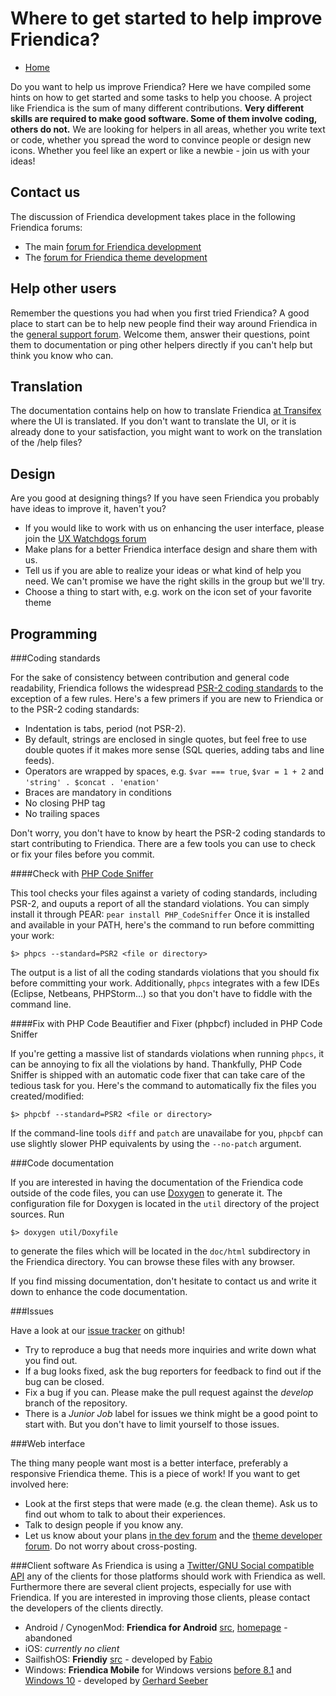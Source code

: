 Where to get started to help improve Friendica?
===============================================

* [Home](help)

Do you want to help us improve Friendica?
Here we have compiled some hints on how to get started and some tasks to help you choose.
A project like Friendica is the sum of many different contributions.
**Very different skills are required to make good software.
Some of them involve coding, others do not.**
We are looking for helpers in all areas, whether you write text or code, whether you spread the word to convince people or design new icons.
Whether you feel like an expert or like a newbie - join us with your ideas!

Contact us
---

The discussion of Friendica development takes place in the following Friendica forums:

* The main [forum for Friendica development](https://helpers.pyxis.uberspace.de/profile/developers)
* The [forum for Friendica theme development](https://friendica.eu/profile/ftdevs)

Help other users
---

Remember the questions you had when you first tried Friendica?
A good place to start can be to help new people find their way around Friendica in the [general support forum](https://helpers.pyxis.uberspace.de/profile/helpers).
Welcome them, answer their questions, point them to documentation or ping other helpers directly if you can't help but think you know who can.

Translation
---

The documentation contains help on how to translate Friendica [at Transifex](/help/translations) where the UI is translated.
If you don't want to translate the UI, or it is already done to your satisfaction, you might want to work on the translation of the /help files?

Design
---

Are you good at designing things?
If you have seen Friendica you probably have ideas to improve it, haven't you?

* If you would like to work with us on enhancing the user interface, please join the [UX Watchdogs forum](https://fc.oscp.info/profile/ux-watchdogs)
* Make plans for a better Friendica interface design and share them with us.
* Tell us if you are able to realize your ideas or what kind of help you need.
We can't promise we have the right skills in the group but we'll try.
* Choose a thing to start with, e.g. work on the icon set of your favorite theme

Programming
---

###Coding standards

For the sake of consistency between contribution and general code readability, Friendica follows the widespread [PSR-2 coding standards](http://www.php-fig.org/psr/psr-2/) to the exception of a few rules.
Here's a few primers if you are new to Friendica or to the PSR-2 coding standards:
 * Indentation is tabs, period (not PSR-2).
 * By default, strings are enclosed in single quotes, but feel free to use double quotes if it makes more sense (SQL queries, adding tabs and line feeds).
 * Operators are wrapped by spaces, e.g. `$var === true`, `$var = 1 + 2` and `'string' . $concat . 'enation'`
 * Braces are mandatory in conditions
 * No closing PHP tag
 * No trailing spaces

Don't worry, you don't have to know by heart the PSR-2 coding standards to start contributing to Friendica.
There are a few tools you can use to check or fix your files before you commit.

####Check with [PHP Code Sniffer](https://github.com/squizlabs/PHP_CodeSniffer)

This tool checks your files against a variety of coding standards, including PSR-2, and ouputs a report of all the standard violations.
You can simply install it through PEAR: `pear install PHP_CodeSniffer`
Once it is installed and available in your PATH, here's the command to run before committing your work:

	$> phpcs --standard=PSR2 <file or directory>

The output is a list of all the coding standards violations that you should fix before committing your work.
Additionally, `phpcs` integrates with a few IDEs (Eclipse, Netbeans, PHPStorm...) so that you don't have to fiddle with the command line.

####Fix with PHP Code Beautifier and Fixer (phpbcf) included in PHP Code Sniffer

If you're getting a massive list of standards violations when running `phpcs`, it can be annoying to fix all the violations by hand.
Thankfully, PHP Code Sniffer is shipped with an automatic code fixer that can take care of the tedious task for you.
Here's the command to automatically fix the files you created/modified:

	$> phpcbf --standard=PSR2 <file or directory>

If the command-line tools `diff` and `patch` are unavailabe for you, `phpcbf` can use slightly slower PHP equivalents by using the `--no-patch` argument.

###Code documentation

If you are interested in having the documentation of the Friendica code outside of the code files, you can use [Doxygen](http://doxygen.org) to generate it.
The configuration file for Doxygen is located in the `util` directory of the project sources.
Run

    $> doxygen util/Doxyfile

to generate the files which will be located in the `doc/html` subdirectory in the Friendica directory.
You can browse these files with any browser.

If you find missing documentation, don't hesitate to contact us and write it down to enhance the code documentation.

###Issues

Have a look at our [issue tracker](https://github.com/friendica/friendica) on github!

 * Try to reproduce a bug that needs more inquiries and write down what you find out.
 * If a bug looks fixed, ask the bug reporters for feedback to find out if the bug can be closed.
 * Fix a bug if you can. Please make the pull request against the *develop* branch of the repository.
 * There is a *Junior Job* label for issues we think might be a good point to start with.
   But you don't have to limit yourself to those issues.

###Web interface

The thing many people want most is a better interface, preferably a responsive Friendica theme.
This is a piece of work!
If you want to get involved here:

* Look at the first steps that were made (e.g. the clean theme).
Ask us to find out whom to talk to about their experiences.
* Talk to design people if you know any.
* Let us know about your plans [in the dev forum](https://helpers.pyxis.uberspace.de/profile/developers) and the [theme developer forum](https://friendica.eu/profile/ftdevs).
Do not worry about cross-posting.

###Client software
As Friendica is using a [Twitter/GNU Social compatible API](help/api) any of the clients for those platforms should work with Friendica as well.
Furthermore there are several client projects, especially for use with Friendica.
If you are interested in improving those clients, please contact the developers of the clients directly.

* Android / CynogenMod: **Friendica for Android** [src](https://github.com/max-weller/friendica-for-android), [homepage](http://friendica.android.max-weller.de/) - abandoned
* iOS: *currently no client*
* SailfishOS: **Friendiy** [src](https://kirgroup.com/projects/fabrixxm/harbour-friendly) - developed by [Fabio](https://kirgroup.com/profile/fabrixxm/?tab=profile)
* Windows: **Friendica Mobile** for Windows versions [before 8.1](http://windowsphone.com/s?appid=e3257730-c9cf-4935-9620-5261e3505c67) and [Windows 10](https://www.microsoft.com/store/apps/9nblggh0fhmn) - developed by [Gerhard Seeber](http://mozartweg.dyndns.org/friendica/profile/gerhard/?tab=profile)
